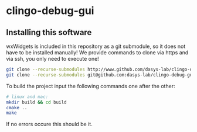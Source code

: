 # clingo-debug-gui

## Installing this software
wxWidgets is included in this repository as a git submodule, so it does not have to be installed manually! We provide commands to clone via https and via ssh, you only need to execute one!
```bash
git clone --recurse-submodules http://www.github.com/dasys-lab/clingo-debug-gui.git # Clone via https
git clone --recurse-submodules git@github.com:dasys-lab/clingo-debug-gui.git # Clone via ssh
```
To build the project input the following commands one after the other:
```bash
# linux and mac:
mkdir build && cd build
cmake ..
make
```
If no errors occure this should be it. 
